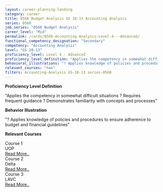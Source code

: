 ```yaml
---
layout: career-planning-landing
category: career
title: 0560 Budget Analysis GS 10-13 Accounting Analysis
series: 0560
job_series: "0560 Budget Analysis"
career_level: "Mid"
permalink: /cards/0560-Accounting-Analysis-Level-4---Advanced/
functional_competency_designation: "Secondary"
competency: "Accounting Analysis"
level: "GS 10-13"
proficiency_level: Level 4 - Advanced
proficiency_level_definition: "Applies the competency in somewhat difficult situations ? Requires frequent guidance ? Demonstrates familiarity with concepts and processes"
behavioral_illustrations: "? Applies knowledge of policies and procedures to ensure adherence to budget and financial guidelines"
relevant_courses: "nan"
filters: Accounting-Analysis GS-10-13 series-0560
---
```


<p><b>Proficiency Level Definition</b></p>
<p>"Applies the competency in somewhat difficult situations ? Requires frequent guidance ? Demonstrates familiarity with concepts and processes"</p>
<p><b>Behavior Illustration</b></p>
<p>"? Applies knowledge of policies and procedures to ensure adherence to budget and financial guidelines"</p>
<p><b>Relevant Courses</b></p>
<div class="cfo-courses-outer"><div class="cfo-courses-inner">Course 1</div><div class="cfo-courses-inner">UOP</div><div class="cfo-courses-inner"><a href="/cards/0560-Accounting-Analysis-Level-4---Advanced/">Read More..</a></div></div>
<div class="cfo-courses-outer"><div class="cfo-courses-inner">Course 2</div><div class="cfo-courses-inner">Delta</div><div class="cfo-courses-inner"><a href="/cards/0560-Accounting-Analysis-Level-4---Advanced/">Read More..</a></div></div>
<div class="cfo-courses-outer"><div class="cfo-courses-inner">Course 3</div><div class="cfo-courses-inner">LAVC</div><div class="cfo-courses-inner"><a href="/cards/0560-Accounting-Analysis-Level-4---Advanced/">Read More..</a></div></div>
